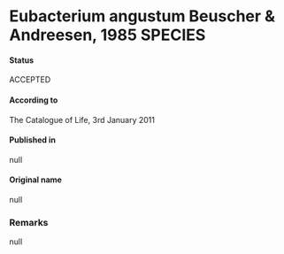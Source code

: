 # Eubacterium angustum Beuscher & Andreesen, 1985 SPECIES

#### Status
ACCEPTED

#### According to
The Catalogue of Life, 3rd January 2011

#### Published in
null

#### Original name
null

### Remarks
null